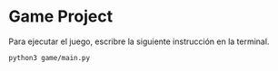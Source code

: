 # Game Project

Para ejecutar el juego, escribre la siguiente instrucción en la terminal.

```sh
python3 game/main.py
```